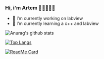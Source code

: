 ### Hi, i'm Artem 👋👋👋👋👋
- 🔭 I’m currently working on labview
- 🌱 I’m currently learning a c++ and labview

 ![Anurag's github stats](https://github-readme-stats.vercel.app/api?username=Foxsick&show_icons=true&theme=synthwave)
 
 [![Top Langs](https://github-readme-stats.vercel.app/api/top-langs/?username=Foxsick&layout=compact&bg_color=3b253d&title_color=f4f2f5&text_color=f736d4&icon_color=b57f21)](https://https://github.com/Foxsick/Foxsick)
 
[![ReadMe Card](https://github-readme-stats.vercel.app/api/pin/?username=Foxsick&repo=MY_Course&hide_rank=True&bg_color=3b253d&title_color=f4f2f5&text_color=f736d4&icon_color=b57f21)](https://github.com/Foxsick/MY_Course)

<!--
**Foxsick/Foxsick** is a ✨ _special_ ✨ repository because its `README.md` (this file) appears on your GitHub profile.

Here are some ideas to get you started:

- 🔭 I’m currently working on ...
- 🌱 I’m currently learning ...
- 👯 I’m looking to collaborate on ...
- 🤔 I’m looking for help with ...
- 💬 Ask me about ...
- 📫 How to reach me: ...
- 😄 Pronouns: ...
- ⚡ Fun fact: ...
-->
